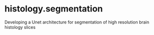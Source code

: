 # histology.segmentation
Developing a Unet architecture for segmentation of high resolution brain histology slices
